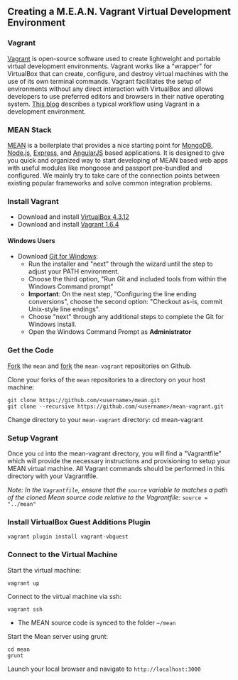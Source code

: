 ## Creating a M.E.A.N. Vagrant Virtual Development Environment ##

### Vagrant ###

[Vagrant](http://docs.vagrantup.com/v2/why-vagrant/index.html) is open-source software used to create lightweight and portable virtual development environments. Vagrant works like a "wrapper" for VirtualBox that can create, configure, and destroy virtual machines with the use of its own terminal commands. Vagrant facilitates the setup of environments without any direct interaction with VirtualBox and allows developers to use preferred editors and browsers in their native operating system. [This blog](http://mitchellh.com/the-tao-of-vagrant) describes a typical workflow using Vagrant in a development environment.

### MEAN Stack ###

[MEAN](http://mean.io) is a boilerplate that provides a nice starting point for [MongoDB](http://www.mongodb.org/), [Node.js](http://www.nodejs.org/), [Express](http://expressjs.com/), and [AngularJS](http://angularjs.org/) based applications. It is designed to give you quick and organized way to start developing of MEAN based web apps with useful modules like mongoose and passport pre-bundled and configured. We mainly try to take care of the connection points between existing popular frameworks and solve common integration problems.  

###  Install Vagrant ###

* Download and install [VirtualBox 4.3.12](https://www.virtualbox.org/wiki/Downloads)
* Download and install [Vagrant 1.6.4](https://www.vagrantup.com/downloads.html)

#### Windows Users ####

- Download [Git for Windows](http://msysgit.github.io/):
  - Run the installer and "next" through the wizard until the step to adjust your PATH environment.
  - Choose the third option, "Run Git and included tools from within the Windows Command prompt"
  - **Important**: On the next step, "Configuring the line ending conversions", choose the second option:       "Checkout as-is, commit Unix-style line endings".
  - Choose "next" through any additional steps to complete the Git for Windows install.
  - Open the Windows Command Prompt as **Administrator**
 
### Get the Code

[Fork](https://github.com/linnovate/mean/fork) the `mean` and [fork](http://github.com/lynnaloo/mean-vagrant) the  `mean-vagrant` repositories on Github.

Clone your forks of the `mean` repositories to a directory on your host machine:

    git clone https://github.com/<username>/mean.git
    git clone --recursive https://github.com/<username>/mean-vagrant.git

Change directory to your `mean-vagrant` directory:
    cd mean-vagrant

### Setup Vagrant ###

Once you `cd` into the mean-vagrant directory, you will find a "Vagrantfile" which will provide
the necessary instructions and provisioning to setup your MEAN virtual machine. All Vagrant commands
should be performed in this directory with your Vagrantfile.

*Note: In the `Vagrantfile`, ensure that the `source` variable to matches a path of the cloned Mean source code
relative to the Vagrantfile:* `source = "../mean"`

### Install VirtualBox Guest Additions Plugin

    vagrant plugin install vagrant-vbguest

### Connect to the Virtual Machine ###

Start the virtual machine:

    vagrant up

Connect to the virtual machine via ssh:

    vagrant ssh

- The MEAN source code is synced to the folder `~/mean`

Start the Mean server using grunt:

    cd mean
    grunt

Launch your local browser and navigate to `http://localhost:3000`

